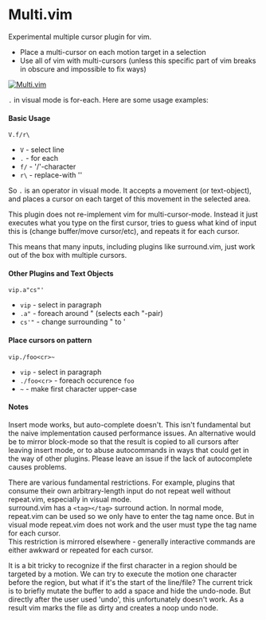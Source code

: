 # Multi.vim

Experimental multiple cursor plugin for vim.   

- Place a multi-cursor on each motion target in a selection
- Use all of vim with multi-cursors (unless this specific part of vim breaks in obscure and impossible to fix ways)


[![Multi.vim](https://img.youtube.com/vi/2XLL16MUl3Q/0.jpg)](https://www.youtube.com/watch?v=2XLL16MUl3Q)

`.` in visual mode is for-each. Here are some usage examples:

#### Basic Usage

    V.f/r\

- `V`  - select line
- `.`  - for each
- `f/` - '/'-character
- `r\` - replace-with '\'

So `.` is an operator in visual mode. It accepts a movement (or text-object), and places a cursor on each target of this movement in the selected area.

This plugin does not re-implement vim for multi-cursor-mode. Instead it just executes what you type on the first cursor, tries to guess what kind of input this is (change buffer/move cursor/etc), and repeats it for each cursor.

This means that many inputs, including plugins like surround.vim, just work out of the box with multiple cursors.

#### Other Plugins and Text Objects

    vip.a"cs"'

- `vip` - select in paragraph
- `.a"` - foreach around " (selects each "-pair)
- `cs'"` - change surrounding " to '

#### Place cursors on pattern

    vip./foo<cr>~

- `vip` - select in paragraph
- `./foo<cr>` - foreach occurence `foo`
- `~` - make first character upper-case



#### Notes

Insert mode works, but auto-complete doesn't. This isn't fundamental but the naive implementation caused performance issues. An alternative would be to mirror block-mode so that the result is copied to all cursors after leaving insert mode, or to abuse autocommands in ways that could get in the way of other plugins. Please leave an issue if the lack of autocomplete causes problems.

There are various fundamental restrictions. For example, plugins that consume their own arbitrary-length input do not repeat well without repeat.vim, especially in visual mode.  
surround.vim has a `<tag></tag>` surround action. In normal mode, repeat.vim can be used so we only have to enter the tag name once. But in visual mode repeat.vim does not work and the user must type the tag name for each cursor.  
This restriction is mirrored elsewhere - generally interactive commands are either awkward or repeated for each cursor.

It is a bit tricky to recognize if the first character in a region should be targeted by a motion. We can try to execute the motion one character before the region, but what if it's the start of the line/file? The current trick is to briefly mutate the buffer to add a space and hide the undo-node. But directly after the user used 'undo', this unfortunately doesn't work. As a result vim marks the file as dirty and creates a noop undo node.
